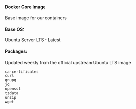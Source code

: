 #### Docker Core Image  
Base image for our containers
    
#### Base OS:    
Ubuntu Server LTS - Latest
    
#### Packages:    
Updated weekly from the official upstream Ubuntu LTS image
````
ca-certificates 
curl 
gnupg 
jq 
openssl 
tzdata 
unzip 
wget
````
    
